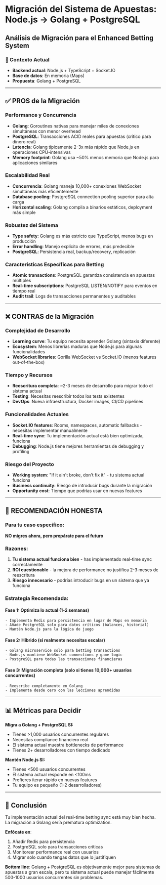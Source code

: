# Migración del Sistema de Apuestas: Node.js → Golang + PostgreSQL

## Análisis de Migración para el Enhanced Betting System

### 🎯 Contexto Actual
- **Backend actual**: Node.js + TypeScript + Socket.IO
- **Base de datos**: En memoria (Maps)
- **Propuesta**: Golang + PostgreSQL

---

## ✅ PROS de la Migración

### Performance y Concurrencia
- **Golang**: Goroutines nativas para manejar miles de conexiones simultáneas con menor overhead
- **PostgreSQL**: Transacciones ACID reales para apuestas (crítico para dinero real)
- **Latencia**: Golang típicamente 2-3x más rápido que Node.js en operaciones CPU-intensivas
- **Memory footprint**: Golang usa ~50% menos memoria que Node.js para aplicaciones similares

### Escalabilidad Real
- **Concurrencia**: Golang maneja 10,000+ conexiones WebSocket simultáneas más eficientemente
- **Database pooling**: PostgreSQL connection pooling superior para alta carga
- **Horizontal scaling**: Golang compila a binarios estáticos, deployment más simple

### Robustez del Sistema
- **Type safety**: Golang es más estricto que TypeScript, menos bugs en producción
- **Error handling**: Manejo explícito de errores, más predecible
- **PostgreSQL**: Persistencia real, backup/recovery, replicación

### Características Específicas para Betting
- **Atomic transactions**: PostgreSQL garantiza consistencia en apuestas múltiples
- **Real-time subscriptions**: PostgreSQL LISTEN/NOTIFY para eventos en tiempo real
- **Audit trail**: Logs de transacciones permanentes y auditables

---

## ❌ CONTRAS de la Migración

### Complejidad de Desarrollo
- **Learning curve**: Tu equipo necesita aprender Golang (sintaxis diferente)
- **Ecosystem**: Menos librerías maduras que Node.js para algunas funcionalidades
- **WebSocket libraries**: Gorilla WebSocket vs Socket.IO (menos features out-of-the-box)

### Tiempo y Recursos
- **Reescritura completa**: ~2-3 meses de desarrollo para migrar todo el sistema actual
- **Testing**: Necesitas reescribir todos los tests existentes
- **DevOps**: Nueva infraestructura, Docker images, CI/CD pipelines

### Funcionalidades Actuales
- **Socket.IO features**: Rooms, namespaces, automatic fallbacks - necesitas implementar manualmente
- **Real-time sync**: Tu implementación actual está bien optimizada, funciona
- **Debugging**: Node.js tiene mejores herramientas de debugging y profiling

### Riesgo del Proyecto
- **Working system**: "If it ain't broke, don't fix it" - tu sistema actual funciona
- **Business continuity**: Riesgo de introducir bugs durante la migración
- **Opportunity cost**: Tiempo que podrías usar en nuevas features

---

## 🎯 RECOMENDACIÓN HONESTA

### Para tu caso específico:

**NO migres ahora, pero prepárate para el futuro**

### Razones:
1. **Tu sistema actual funciona bien** - has implementado real-time sync correctamente
2. **ROI cuestionable** - la mejora de performance no justifica 2-3 meses de reescritura
3. **Riesgo innecesario** - podrías introducir bugs en un sistema que ya funciona

### Estrategia Recomendada:

#### Fase 1: Optimiza lo actual (1-2 semanas)
```
- Implementa Redis para persistencia en lugar de Maps en memoria
- Añade PostgreSQL solo para datos críticos (balances, historial)
- Mantén Node.js para la lógica de juego
```

#### Fase 2: Híbrido (si realmente necesitas escalar)
```
- Golang microservice solo para betting transactions
- Node.js mantiene WebSocket connections y game logic
- PostgreSQL para todas las transacciones financieras
```

#### Fase 3: Migración completa (solo si tienes 10,000+ usuarios concurrentes)
```
- Reescribe completamente en Golang
- Implementa desde cero con las lecciones aprendidas
```

---

## 📊 Métricas para Decidir

**Migra a Golang + PostgreSQL SI:**
- Tienes >1,000 usuarios concurrentes regulares
- Necesitas compliance financiero real
- El sistema actual muestra bottlenecks de performance
- Tienes 2+ desarrolladores con tiempo dedicado

**Mantén Node.js SI:**
- Tienes <500 usuarios concurrentes
- El sistema actual responde en <100ms
- Prefieres iterar rápido en nuevas features
- Tu equipo es pequeño (1-2 desarrolladores)

---

## 🚀 Conclusión

Tu implementación actual del real-time betting sync está muy bien hecha. La migración a Golang sería prematura optimization. 

**Enfócate en**:
1. Añadir Redis para persistencia
2. PostgreSQL solo para transacciones críticas
3. Monitorear performance real con usuarios
4. Migrar solo cuando tengas datos que lo justifiquen

**Bottom line**: Golang + PostgreSQL es objetivamente mejor para sistemas de apuestas a gran escala, pero tu sistema actual puede manejar fácilmente 500-1000 usuarios concurrentes sin problemas.